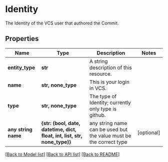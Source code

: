 # Identity

The Identity of the VCS user that authored the Commit.
## Properties
Name | Type | Description | Notes
------------ | ------------- | ------------- | -------------
**entity_type** | **str** | A string description of this resource. | 
**name** | **str, none_type** | This is your login in VCS. | 
**type** | **str, none_type** | The type of Identity; currently only type is github. | 
**any string name** | **{str: (bool, date, datetime, dict, float, int, list, str, none_type)}** | any string name can be used but the value must be the correct type | [optional]

[[Back to Model list]](../README.md#documentation-for-models) [[Back to API list]](../README.md#documentation-for-api-endpoints) [[Back to README]](../README.md)


